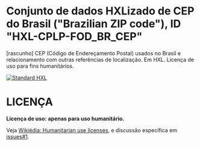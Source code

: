 # Conjunto de dados HXLizado de CEP do Brasil ("Brazilian ZIP code"), ID "HXL-CPLP-FOD_BR_CEP"
[rascunho] CEP (Código de Endereçamento Postal) usados no Brasil e relacionamento com outras referências de localização. Em HXL. Licença de uso para fins humanitários.

[![Standard HXL](https://img.shields.io/badge/Standard-HXL-%23F26459)](https://hxlstandard.org/)

# LICENÇA

**Licença de uso: apenas para uso humanitário.**

Veja [Wikiédia: Humanitarian use licenses](https://en.wikipedia.org/wiki/Humanitarian_use_licenses), e discussão específica em [issues#1](https://github.com/HXL-CPLP/HXL-CPLP-FOD_BR_CEP/issues/1).
